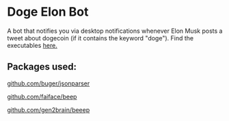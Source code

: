 # Doge Elon Bot

A bot that notifies you via desktop notifications whenever Elon Musk posts a tweet about dogecoin (if it contains the keyword "doge"). Find the executables [here.](https://github.com/TheZoraiz/dogeElonBot/releases/tag/v1.1)

## Packages used:

[github.com/buger/jsonparser](https://www.github.com/buger/jsonparser)

[github.com/faiface/beep](https://www.github.com/faiface/beep)

[github.com/gen2brain/beeep](https://www.github.com/gen2brain/beeep)
